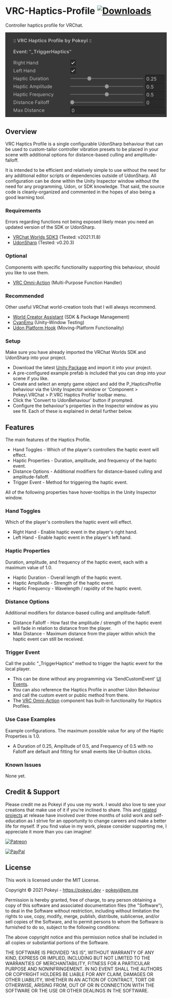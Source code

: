# VRC-Haptics-Profile [![Downloads](https://img.shields.io/github/downloads/Pokeyi/VRC-Haptics-Profile/total?logo=github)](https://github.com/Pokeyi/VRC-Haptics-Profile/releases)
Controller haptics profile for VRChat.

![Haptics Profile](P_HapticsProfile.png)

## Overview
VRC Haptics Profile is a single configurable UdonSharp behaviour that can be used to custom-tailor controller vibration presets to be placed in your scene with additional options for distance-based culling and amplitude-falloff.

It is intended to be efficient and relatively simple to use without the need for any additional editor scripts or dependencies outside of UdonSharp. All configuration can be done within the Unity Inspector window without the need for any programming, Udon, or SDK knowledge. That said, the source code is cleanly-organized and commented in the hopes of also being a good learning tool.

### Requirements
Errors regarding functions not being exposed likely mean you need an updated version of the SDK or UdonSharp.
- [VRChat Worlds SDK3](https://vrchat.com/home/download) (Tested: v2021.11.8)
- [UdonSharp](https://github.com/MerlinVR/UdonSharp) (Tested: v0.20.3)

### Optional
Components with specific functionality supporting this behaviour, should you like to use them.
- [VRC Omni-Action](https://github.com/Pokeyi/VRC-Omni-Action) (Multi-Purpose Function Handler)

### Recommended
Other useful VRChat world-creation tools that I will always recommend.
- [World Creator Assistant](https://github.com/Varneon/WorldCreatorAssistant) (SDK & Package Management)
- [CyanEmu](https://github.com/CyanLaser/CyanEmu) (Unity-Window Testing)
- [Udon Platform Hook](https://github.com/Superbstingray/UdonPlayerPlatformHook) (Moving-Platform Functionality)

### Setup
Make sure you have already imported the VRChat Worlds SDK and UdonSharp into your project.
- Download the latest [Unity Package](https://github.com/Pokeyi/VRC-Haptics-Profile/releases) and import it into your project.
- A pre-configured example prefab is included that you can drop into your scene if you like.
- Create and select an empty game object and add the P_HapticsProfile behaviour via the Unity Inspector window or 'Component > Pokeyi.VRChat > P.VRC Haptics Profile' toolbar menu.
- Click the 'Convert to UdonBehaviour' button if prompted.
- Configure the behaviour's properties in the Inspector window as you see fit. Each of these is explained in detail further below.

## Features
The main features of the Haptics Profile.
- Hand Toggles - Which of the player's controllers the haptic event will effect.
- Haptic Properties - Duration, amplitude, and frequency of the haptic event.
- Distance Options - Additional modifiers for distance-based culling and amplitude-falloff.
- Trigger Event - Method for triggering the haptic event.

All of the following properties have hover-tooltips in the Unity Inspector window.

### Hand Toggles
Which of the player's controllers the haptic event will effect.
- Right Hand - Enable haptic event in the player's right hand.
- Left Hand - Enable haptic event in the player's left hand.

### Haptic Properties
Duration, amplitude, and frequency of the haptic event, each with a maximum value of 1.0.
- Haptic Duration - Overall length of the haptic event.
- Haptic Amplitude - Strength of the haptic event.
- Haptic Frequency - Wavelength / rapidity of the haptic event.

### Distance Options
Additional modifiers for distance-based culling and amplitude-falloff.
- Distance Falloff - How fast the amplitude / strength of the haptic event will fade in relation to distance from the player.
- Max Distance - Maximum distance from the player within which the haptic event can still be received.

### Trigger Event
Call the public "\_TriggerHaptics" method to trigger the haptic event for the local player.
- This can be done without any programming via 'SendCustomEvent' [UI Events](https://docs.vrchat.com/docs/ui-events).
- You can also reference the Haptics Profile in another Udon Behaviour and call the custom event or public method from there.
- The [VRC Omni-Action](https://github.com/Pokeyi/VRC-Omni-Action) component has built-in functionality for Haptics Profiles.

### Use Case Examples
Example configurations. The maximum possible value for any of the Haptic Properties is 1.0.
- A Duration of 0.25, Amplitude of 0.5, and Frequency of 0.5 with no Falloff are default and fitting for small events like UI-button clicks.

### Known Issues
None yet.

## Credit & Support
Please credit me as Pokeyi if you use my work. I would also love to see your creations that make use of it if you're inclined to share. This and [related projects](https://github.com/Pokeyi/VRC-Omni-Action) at release have involved over three months of solid work and self-education as I strive for an opportunity to change careers and make a better life for myself. If you find value in my work, please consider supporting me, I appreciate it more than you can imagine!

[![Patreon](https://img.shields.io/badge/Patreon-Support-red?logo=patreon)](https://patreon.com/pokeyi)

[![PayPal](https://img.shields.io/badge/PayPal-Donate-blue?logo=paypal)](https://www.paypal.com/donate?hosted_button_id=XFBLJ5GNSLGRC)

## License
This work is licensed under the MIT License.

Copyright © 2021 Pokeyi - https://pokeyi.dev - [pokeyi@pm.me](mailto:pokeyi@pm.me)

Permission is hereby granted, free of charge, to any person obtaining a copy
of this software and associated documentation files (the "Software"), to deal
in the Software without restriction, including without limitation the rights
to use, copy, modify, merge, publish, distribute, sublicense, and/or sell
copies of the Software, and to permit persons to whom the Software is
furnished to do so, subject to the following conditions:

The above copyright notice and this permission notice shall be included in all
copies or substantial portions of the Software.

THE SOFTWARE IS PROVIDED "AS IS", WITHOUT WARRANTY OF ANY KIND, EXPRESS OR
IMPLIED, INCLUDING BUT NOT LIMITED TO THE WARRANTIES OF MERCHANTABILITY,
FITNESS FOR A PARTICULAR PURPOSE AND NONINFRINGEMENT. IN NO EVENT SHALL THE
AUTHORS OR COPYRIGHT HOLDERS BE LIABLE FOR ANY CLAIM, DAMAGES OR OTHER
LIABILITY, WHETHER IN AN ACTION OF CONTRACT, TORT OR OTHERWISE, ARISING FROM,
OUT OF OR IN CONNECTION WITH THE SOFTWARE OR THE USE OR OTHER DEALINGS IN THE
SOFTWARE.
